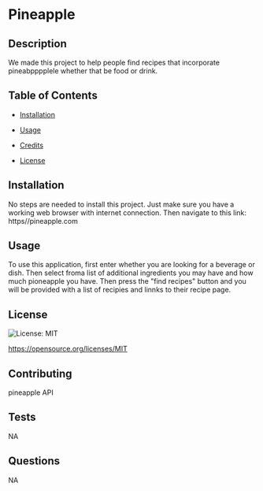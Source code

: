 # Pineapple 

  
  ## Description 
 
  We made this project to help people find recipes that incorporate pineabpppplele whether that be food or drink. 


  ## Table of Contents 

  - [Installation](#installation) 

- [Usage](#usage) 

- [Credits](#credits) 

- [License](#license) 
 


## Installation 

No steps are needed to install this project. Just make sure you have a working web browser with internet connection. Then navigate to this link: https//pineapple.com 


## Usage 

To use this application, first enter whether you are looking for a beverage or dish. Then select froma list of additional ingredients you may have and how much pioneapple you have. Then press the "find recipes" button and you will be provided with a list of recipies and linnks to their recipe page. 



## License 


  ![License: MIT](https://img.shields.io/badge/License-MIT-yellow.svg) 
 

  https://opensource.org/licenses/MIT
   


## Contributing 

pineapple API 


## Tests 

NA 


## Questions 

NA 

